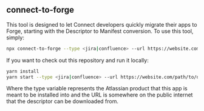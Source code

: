 ## connect-to-forge

This tool is designed to let Connect developers quickly migrate their apps to Forge, starting with the Descriptor to Manifest conversion. To use this tool, simply:

```bash
npx connect-to-forge --type <jira|confluence> --url https://website.com/path/to/descriptor.json
```

If you want to check out this repository and run it locally:

``` bash
yarn install
yarn start --type <jira|confluence> --url https://website.com/path/to/descriptor.json
```

Where the type variable represents the Atlassian product that this app is meant to be installed into and the URL is somewhere on the public internet that the descriptor can be downloaded from.